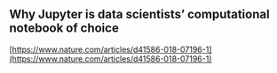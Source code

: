 ## Why Jupyter is data scientists’ computational notebook of choice
  
  [https://www.nature.com/articles/d41586-018-07196-1](https://www.nature.com/articles/d41586-018-07196-1)